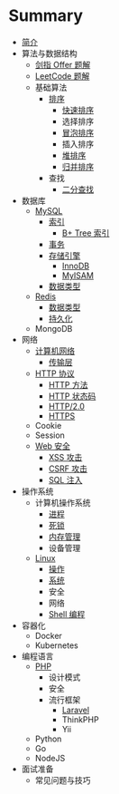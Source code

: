 # Summary

* [简介](README.md)
* 算法与数据结构
    * [剑指 Offer 题解](/algorithm/offer.md)
    * [LeetCode 题解](/algorithm/leetcode.md)
    * 基础算法
        * [排序](/algorithm/base/sort.md)
            * [快速排序](/algorithm/base/sort/quick-sort.md)
            * 选择排序
            * [冒泡排序](/algorithm/base/sort/bubble-sort.md)
            * 插入排序
            * [堆排序](/algorithm/base/sort/heap-sort.md)
            * [归并排序](/algorithm/base/sort/merge-sort.md)
        * 查找
            * [二分查找](/algorithm/base/search/binary-search.md)
* 数据库
    * [MySQL](/database/mysql.md)
        * [索引](/database/mysql/index.md)
            * [B+ Tree 索引](/database/mysql/index/b-tree.md)
        * [事务](/database/mysql/transaction.md)
        * [存储引擎](/database/mysql/engine.md)
            * [InnoDB](/database/mysql/engine/innodb.md)
            * [MyISAM](/database/mysql/engine/myisam.md)
        * [数据类型](/database/mysql/data-type.md)
    * [Redis](/database/redis.md)
        * [数据类型](/database/redis/data-type.md)
        * [持久化](/database/redis/persistence.md)
    * MongoDB
* 网络
    * [计算机网络](/network/network.md)
        * [传输层](/network/network/transport-layer.md)
    * [HTTP 协议](/network/http.md)
        * [HTTP 方法](/network/http/method.md)
        * [HTTP 状态码](/network/http/code.md)
        * [HTTP/2.0](/network/http/http-2.md)
        * [HTTPS](/network/http/https.md)
    * Cookie
    * Session
    * [Web 安全](/network/security.md) 
        * [XSS 攻击](/network/security/xss.md)
        * [CSRF 攻击](/network/security/csrf.md)
        * [SQL 注入](/network/security/sql.md)
* 操作系统
    * 计算机操作系统
        * [进程](/os/cos/process.md)
        * [死锁](/os/cos/lock.md)
        * [内存管理](/os/cos/memory.md)
        * 设备管理
    * [Linux](/os/linux.md)
        * [操作](/os/linux/operation.md)
        * [系统](/os/linux/system.md)
        * 安全
        * 网络
        * [Shell 编程](/os/linux/shell.md)
* 容器化
    * Docker
    * Kubernetes
* 编程语言
    * [PHP](/language/php.md)
        * 设计模式
        * 安全
        * 流行框架
            * [Laravel](/language/php/framework/laravel.md)
            * ThinkPHP
            * Yii
    * Python
    * Go
    * NodeJS
* 面试准备
    * 常见问题与技巧